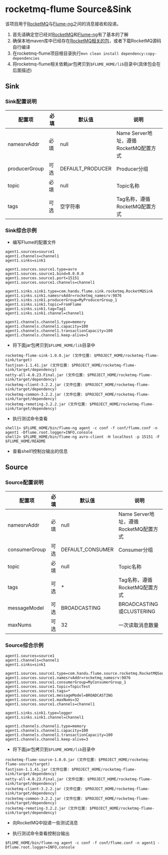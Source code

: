 rocketmq-flume Source&Sink
==========================

该项目用于[RocketMQ](https://github.com/alibaba/RocketMQ)与[Flume-ng](https://github.com/apache/flume)之间的消息接收和投递。

1. 首先请确定您已经对[RocketMQ](https://github.com/alibaba/RocketMQ)和[Flume-ng](https://github.com/apache/flume)有了基本的了解
2. 确保本地maven库中已经存在[RocketMQ相关的包](https://github.com/alibaba/RocketMQ/releases/download/v3.2.2/alibaba-rocketmq-client-java-3.2.2.tar.gz)，或者下载RocketMQ源码自行编译
3. 在rocketmq-flume项目根目录执行`mvn clean install dependency:copy-dependencies`
4. 将rocketmq-flume相关依赖jar包拷贝到`$FLUME_HOME/lib`目录中(具体包会在后面描述)

## Sink

### Sink配置说明

| 配置项         | 必填 | 默认值            | 说明 |
|---------------|-----|------------------|------|
| namesrvAddr   | 必填 | null             | Name Server地址，遵循RocketMQ配置方式 |
| producerGroup | 可选 | DEFAULT_PRODUCER | Producer分组 |
| topic         | 必填 | null             | Topic名称 |
| tags          | 可选 | 空字符串          | Tag名称，遵循RocketMQ配置方式 |

### Sink综合示例

- 编写Flume的配置文件

```
agent1.sources=source1
agent1.channels=channel1
agent1.sinks=sink1

agent1.sources.source1.type=avro
agent1.sources.source1.bind=0.0.0.0
agent1.sources.source1.port=15151
agent1.sources.source1.channels=channel1

agent1.sinks.sink1.type=com.handu.flume.sink.rocketmq.RocketMQSink
agent1.sinks.sink1.namesrvAddr=rocketmq_namesrv:9876
agent1.sinks.sink1.producerGroup=MyProducerGroup_1
agent1.sinks.sink1.topic=FromFlume
agent1.sinks.sink1.tag=Tag1
agent1.sinks.sink1.channel=channel1

agent1.channels.channel1.type=memory
agent1.channels.channel1.capacity=100
agent1.channels.channel1.transactionCapacity=100
agent1.channels.channel1.keep-alive=3
```

- 将下面jar包拷贝到`$FLUME_HOME/lib`目录中

```
rocketmq-flume-sink-1.0.0.jar (文件位置: $PROJECT_HOME/rocketmq-flume-sink/target)
fastjson-1.1.41.jar (文件位置: $PROJECT_HOME/rocketmq-flume-sink/target/dependency)
netty-all-4.0.23.Final.jar (文件位置: $PROJECT_HOME/rocketmq-flume-sink/target/dependency)
rocketmq-client-3.2.2.jar (文件位置: $PROJECT_HOME/rocketmq-flume-sink/target/dependency)
rocketmq-common-3.2.2.jar (文件位置: $PROJECT_HOME/rocketmq-flume-sink/target/dependency)
rocketmq-remoting-3.2.2.jar (文件位置: $PROJECT_HOME/rocketmq-flume-sink/target/dependency)
```

- 执行测试命令查看

```
shell1> $FLUME_HOME/bin/flume-ng agent -c conf -f conf/flume.conf -n agent1 -Dflume.root.logger=INFO,console
shell2> $FLUME_HOME/bin/flume-ng avro-client -H localhost -p 15151 -F $FLUME_HOME/README
```

- 查看shell1控制台输出的信息

## Source

### Source配置说明

| 配置项         | 必填 | 默认值            | 说明 |
|---------------|-----|------------------|------|
| namesrvAddr   | 必填 | null             | Name Server地址，遵循RocketMQ配置方式 |
| consumerGroup | 可选 | DEFAULT_CONSUMER | Consumer分组 |
| topic         | 必填 | null             | Topic名称 |
| tags          | 可选 | *                | Tag名称，遵循RocketMQ配置方式 |
| messageModel  | 可选 | BROADCASTING     | BROADCASTING或CLUSTERING |
| maxNums       | 可选 | 32               | 一次读取消息数量 |

### Source综合示例

```
agent1.sources=source1
agent1.channels=channel1
agent1.sinks=sink1

agent1.sources.source1.type=com.handu.flume.source.rocketmq.RocketMQSource
agent1.sources.source1.namesrvAddr=rocketmq_namesrv:9876
agent1.sources.source1.consumerGroup=MyConsumerGroup_1
agent1.sources.source1.topic=TopicTest
agent1.sources.source1.tags=*
agent1.sources.source1.messageModel=BROADCASTING
agent1.sources.source1.maxNums=32
agent1.sources.source1.channels=channel1

agent1.sinks.sink1.type=logger
agent1.sinks.sink1.channel=channel1

agent1.channels.channel1.type=memory
agent1.channels.channel1.capacity=100
agent1.channels.channel1.transactionCapacity=100
agent1.channels.channel1.keep-alive=3
```

- 将下面jar包拷贝到`$FLUME_HOME/lib`目录中

```
rocketmq-flume-source-1.0.0.jar (文件位置: $PROJECT_HOME/rocketmq-flume-source/target)
fastjson-1.1.41.jar (文件位置: $PROJECT_HOME/rocketmq-flume-sink/target/dependency)
netty-all-4.0.23.Final.jar (文件位置: $PROJECT_HOME/rocketmq-flume-sink/target/dependency)
rocketmq-client-3.2.2.jar (文件位置: $PROJECT_HOME/rocketmq-flume-sink/target/dependency)
rocketmq-common-3.2.2.jar (文件位置: $PROJECT_HOME/rocketmq-flume-sink/target/dependency)
rocketmq-remoting-3.2.2.jar (文件位置: $PROJECT_HOME/rocketmq-flume-sink/target/dependency)
```

- 向RocketMQ中投递一些测试消息

- 执行测试命令查看控制台输出

```
$FLUME_HOME/bin/flume-ng agent -c conf -f conf/flume.conf -n agent1 -Dflume.root.logger=INFO,console
```
